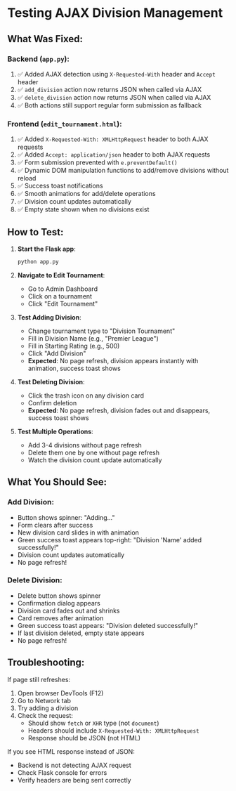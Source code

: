# Testing AJAX Division Management

## What Was Fixed:

### Backend (`app.py`):
1. ✅ Added AJAX detection using `X-Requested-With` header and `Accept` header
2. ✅ `add_division` action now returns JSON when called via AJAX
3. ✅ `delete_division` action now returns JSON when called via AJAX
4. ✅ Both actions still support regular form submission as fallback

### Frontend (`edit_tournament.html`):
1. ✅ Added `X-Requested-With: XMLHttpRequest` header to both AJAX requests
2. ✅ Added `Accept: application/json` header to both AJAX requests
3. ✅ Form submission prevented with `e.preventDefault()`
4. ✅ Dynamic DOM manipulation functions to add/remove divisions without reload
5. ✅ Success toast notifications
6. ✅ Smooth animations for add/delete operations
7. ✅ Division count updates automatically
8. ✅ Empty state shown when no divisions exist

## How to Test:

1. **Start the Flask app**:
   ```bash
   python app.py
   ```

2. **Navigate to Edit Tournament**:
   - Go to Admin Dashboard
   - Click on a tournament
   - Click "Edit Tournament"

3. **Test Adding Division**:
   - Change tournament type to "Division Tournament"
   - Fill in Division Name (e.g., "Premier League")
   - Fill in Starting Rating (e.g., 500)
   - Click "Add Division"
   - **Expected**: No page refresh, division appears instantly with animation, success toast shows

4. **Test Deleting Division**:
   - Click the trash icon on any division card
   - Confirm deletion
   - **Expected**: No page refresh, division fades out and disappears, success toast shows

5. **Test Multiple Operations**:
   - Add 3-4 divisions without page refresh
   - Delete them one by one without page refresh
   - Watch the division count update automatically

## What You Should See:

### Add Division:
- Button shows spinner: "Adding..."
- Form clears after success
- New division card slides in with animation
- Green success toast appears top-right: "Division 'Name' added successfully!"
- Division count updates automatically
- No page refresh!

### Delete Division:
- Delete button shows spinner
- Confirmation dialog appears
- Division card fades out and shrinks
- Card removes after animation
- Green success toast appears: "Division deleted successfully!"
- If last division deleted, empty state appears
- No page refresh!

## Troubleshooting:

If page still refreshes:
1. Open browser DevTools (F12)
2. Go to Network tab
3. Try adding a division
4. Check the request:
   - Should show `fetch` or `XHR` type (not `document`)
   - Headers should include `X-Requested-With: XMLHttpRequest`
   - Response should be JSON (not HTML)

If you see HTML response instead of JSON:
- Backend is not detecting AJAX request
- Check Flask console for errors
- Verify headers are being sent correctly
